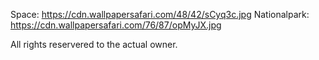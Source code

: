 Space: https://cdn.wallpapersafari.com/48/42/sCyq3c.jpg
Nationalpark: https://cdn.wallpapersafari.com/76/87/opMyJX.jpg

All rights reservered to the actual owner.
